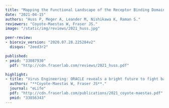 ```yaml
---
title: "Mapping the Functional Landscape of the Receptor Binding Domain of T7 Bacteriophage by Deep Mutational Scanning."
date: "2021-04-15"
authors: "Huss P, Meger A, Leander M, Nishikawa K, Raman S."
reviewers: "Coyote-Maestas W, Fraser JS."
image: "/static/img/reviews/2021_huss.jpg"

peer-review:
- biorxiv_version: "2020.07.28.225284v2"
  disqus: "2eed3r2"

published:
- pmid: "33087930"
  pdf: "http://cdn.fraserlab.com/reviews/2021_huss.pdf"

highlight:
- title: "Virus Engineering: ORACLE reveals a bright future to fight bacteria."
  authors: "**Coyote-Maestas W, Fraser JS**."
  journal: "eLife"
  pdf: "http://cdn.fraserlab.com/publications/2021_coyote-maestas.pdf"
  pmid: "33856343"
---
```

